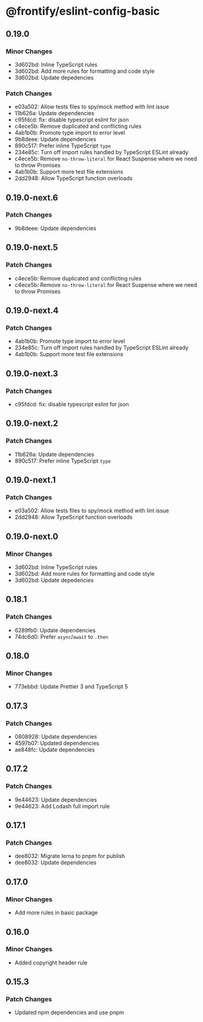 # @frontify/eslint-config-basic

## 0.19.0

### Minor Changes

- 3d602bd: Inline TypeScript rules
- 3d602bd: Add more rules for formatting and code style
- 3d602bd: Update depedencies

### Patch Changes

- e03a502: Allow tests files to spy/mock method with lint issue
- 11b626a: Update dependencies
- c95fdcd: fix: disable typescript eslint for json
- c4ece5b: Remove duplicated and conflicting rules
- 4ab1b0b: Promote type import to error level
- 9b8deee: Update dependencies
- 890c517: Prefer inline TypeScript `type`
- 234e85c: Turn off import rules handled by TypeScript ESLint already
- c4ece5b: Remove `no-throw-literal` for React Suspense where we need to throw Promises
- 4ab1b0b: Support more test file extensions
- 2dd2948: Allow TypeScript function overloads

## 0.19.0-next.6

### Patch Changes

- 9b8deee: Update dependencies

## 0.19.0-next.5

### Patch Changes

- c4ece5b: Remove duplicated and conflicting rules
- c4ece5b: Remove `no-throw-literal` for React Suspense where we need to throw Promises

## 0.19.0-next.4

### Patch Changes

- 4ab1b0b: Promote type import to error level
- 234e85c: Turn off import rules handled by TypeScript ESLint already
- 4ab1b0b: Support more test file extensions

## 0.19.0-next.3

### Patch Changes

- c95fdcd: fix: disable typescript eslint for json

## 0.19.0-next.2

### Patch Changes

- 11b626a: Update dependencies
- 890c517: Prefer inline TypeScript `type`

## 0.19.0-next.1

### Patch Changes

- e03a502: Allow tests files to spy/mock method with lint issue
- 2dd2948: Allow TypeScript function overloads

## 0.19.0-next.0

### Minor Changes

- 3d602bd: Inline TypeScript rules
- 3d602bd: Add more rules for formatting and code style
- 3d602bd: Update depedencies

## 0.18.1

### Patch Changes

- 6289fb0: Update dependencies
- 74dc6d0: Prefer `async`/`await` to `.then`

## 0.18.0

### Minor Changes

- 773ebbd: Update Prettier 3 and TypeScript 5

## 0.17.3

### Patch Changes

- 0808928: Update dependencies
- 4597b07: Updated dependencies
- ae848fc: Update dependencies

## 0.17.2

### Patch Changes

- 9e44623: Update dependencies
- 9e44623: Add Lodash full import rule

## 0.17.1

### Patch Changes

- dee8032: Migrate lerna to pnpm for publish
- dee8032: Update dependencies

## 0.17.0

### Minor Changes

- Add more rules in basic package

## 0.16.0

### Minor Changes

- Added copyright header rule

## 0.15.3

### Patch Changes

- Updated npm dependencies and use pnpm
